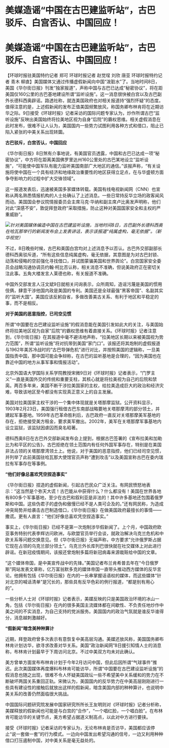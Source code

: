# 美媒造谣“中国在古巴建监听站”，古巴驳斥、白宫否认、中国回应！

# 美媒造谣“中国在古巴建监听站”，古巴驳斥、白宫否认、中国回应！

【环球时报驻美国特约记者 郑可 环球时报记者 赵觉珵 刘欣 唐亚 环球时报特约记者 青木
柳直】美国媒体又通过传播虚假新闻向中国“泼脏水”了。当地时间8日，美国《华尔街日报》刊发“独家报道”，声称中国与古巴已达成“秘密协议”，将在距美国仅160公里的古巴基地建设所谓“监听设施”。这一消息很快被白宫以及古巴副外长德科西奥辟谣。路透社称，就连美国政府也对相关报道持“强烈怀疑”的态度。值得注意的是，上述假新闻的发布正值美国频繁放风，称国务卿布林肯将在近期访华之际。9日接受《环球时报》记者采访的国际问题专家认为，炒作所谓古巴“监听设施”反映出美国始终将拉美地区视为自身“后院”的霸权思维。相关虚假消息在此时发布，很难不让人认为，美国国内一些势力试图利用各种方式和借口，阻止已陷入紧张的中美关系出现转圜。

**古巴驳斥，白宫否认，中国回应**

《华尔街日报》8日煞有介事地说，有美国官员透露，中国和古巴已达成一项“秘密协议”，中方将在距离美国佛罗里达州160公里处的古巴某地设立“监听设施”，“可能使中国军队有能力监听美国南部广大地区的通信。”该报声称，“有关设施将使中国在一个具有经济和地缘政治重要性的地区获得立足点，在与华盛顿方面争夺影响力的过程中扩大交锋领域”。

这一报道发表后，迅速被美国多家媒体转载。美国有线电视新闻网（CNN）也宣称从两名熟悉情报机构的人士处确认了上述消息。一些日常持反华立场的政客闻风而动。美国国会参议院情报委员会主席马克·华纳和副主席卢比奥发声明称，他们对此“深感不安”，敦促拜登政府“采取措施，防止这种对美国国家安全和主权的严重威胁”。

![](https://inews.gtimg.com/om_bt/OMs6XGVGJMHOCD0dy1pdm7UCpXSRMOA1IcQTPiAPom7VoAA/1000)_针对美国媒体编造中国在古巴建监听设施，当地时间8日，古巴副外长德科西奥在哈瓦那举行的新闻发布会上发表讲话，表示该报道“纯属虚构，毫无依据”。（新华视觉）_

不过，8日晚些时候，古巴和美国白宫均对上述消息予以否认。古巴外交部副部长德科西奥驳斥道，“所有这些信息纯属虚构，毫无依据，其意图是为对古巴封锁、动荡和侵略的空前强化寻找借口，并试图蒙骗美国和世界舆论”。白宫国家安全委员会战略沟通协调员约翰·柯比否认称，相关消息不准确，但说美政府正在密切关注此事。五角大楼发言人莱德也称，有关报道不准确。

中国外交部发言人汪文斌9日就相关问询表示，众所周知，造谣污蔑是美国的惯用伎俩，肆意干涉他国内政是美国的专利。美国还是全球最强“黑客帝国”、名副其实的“监听大国”。美国应该反躬自省，多做改善美古关系、有利于地区和平稳定的事，而不是相反。

**对于美国的恶意指控，已司空见惯**

所谓“中国要在古巴建设监听设施”的假消息能在美国引发如此大的关注，与美国始终将拉美地区视为自家“后院”的霸权思维有着直接关系。《环球时报》记者注意到，《华尔街日报》在其报道中毫不避讳地声称，“拉美地区长期以来被美国视为势力范围”，所谓“监听设施”将对抗带到美国“家门口”。该报还将其炮制的虚假报道与1962年美苏冷战时的“古巴导弹危机”进行对比，并按照美国的逻辑称，一旦美国指责中国，那中国可能会争辩称，在古巴的监听基地是合理的，“因为美国也在靠近中国的地方从事军事和情报活动”。

北京外国语大学国际关系学院教授宋微9日对《环球时报》记者表示，“门罗主义”一直是美国外交的传统和重要支柱，其核心就是将拉美视为自己的后院和禁脔。两百多年来，美国不断干涉拉美国家的主权，给拉美造成巨大的政治和经济灾难，导致该地区至今都没有实现真正意义上的自主发展。

美国对拉美国家主权干涉的一个集中体现就是关塔那摩监狱。公开资料显示，1903年2月23日，美国强行租借古巴东南部战略要地关塔那摩湾的部分领土，并建起军事基地。1959年古巴革命胜利后，古巴政府一直反对关塔那摩美军基地的存在，拒绝接受美方租金，要求美军撤出。2002年，美军在关塔那摩军事基地内设立监狱，该监狱因虐囚而臭名昭著。

德科西奥8日在古巴外交部新闻发布会上提到，根据古巴签署的《宣布拉美和加勒比为和平区的公告》，古巴拒绝在领土范围内有任何外国军事存在，特别是在美国非法占领的关塔那摩湾领土上。他说，对于美国的恶意指控，他们已经司空见惯，并列举了此前美国驻哈瓦那大使馆官员声称“遭到攻击”以及美国宣称古巴在委内瑞拉有军事存在等事例。

**“他们好像总喜欢凭空捏造事实”**

《华尔街日报》捏造的虚假新闻，引起古巴民众广泛关注。有网民愤怒地表示：“这当然是个弥天大谎！古巴能从中获得什么？什么都没有！美国在世界各地有800多个军事基地，至少在古巴和叙利亚是非法的！其中许多基地还包围着俄罗斯和中国。这些伪君子的虚伪和傲慢已经不是人类可企及的。”还有网民称，为造成冲突局势并给袭击古巴制造借口，《华尔街日报》在做美国政府最擅长的事情——撒谎。更有人直言：“他们好像总喜欢凭空捏造事实。”

事实上，《华尔街日报》已经不是第一次炮制涉华假新闻了。上个月，中国政府欧亚事务特别代表李辉访问欧洲，与欧盟官员举行会谈，就政治解决乌克兰危机和中欧关系等问题交换意见。但《华尔街日报》无端声称，中方要求“允许俄罗斯占据它现在占领的乌克兰部分领土”。乌克兰外长库列巴很快就在社交媒体上对此进行辟谣。在新冠疫情期间，该报还曾炮制多篇将新冠病毒来源栽赃给中国的文章。

“这个媒体帝国，是中美宣传战中的先锋。”美国记者布兰肯希普去年在“今日俄罗斯”网站发表文章称，亿万富翁默多克的媒体帝国一直带头推动西方媒体的反华言论。他拥有包括《华尔街日报》在内的一长串掌握话语权的媒体，而这些媒体“针对北京的喊话清单”是冗长的，那些具有反华色彩的例行报道，“都是别有用心的”。

一些分析人士对《环球时报》记者表示，美媒反映的只是美国政治环境的冰山一角，包括《华尔街日报》在内的很多美国主流媒体都在间歇性、不负责任地炒作中美之间的不实消息，为自己支持的党派服务。美国国内的政治气氛就是谁反华谁得分，消息越刺激越好。

**“假新闻”暗含美种种算计**

近期，拜登政府曾多次表示有意恢复中美高层沟通。美媒还放风称，美国国务卿布林肯计划访华，欲寻求改善对华关系。美国“政治新闻网”8日援引知情人士的消息称，布林肯计划最早于下周访问北京。不过中美双方均未对此确认。

美方曾单方面宣布布林肯计划于今年2月访问中国，但此后因所谓“气球事件”推迟。此次美国媒体再度爆料布林肯可能访华，所谓“中国要在古巴建设监听设施”的假消息也随之出现，很难不令人怀疑美国政坛一些不希望美中关系缓和的势力在不断破坏两国关系重回正轨。宋微认为，美国国内的反华势力在中美高层刚刚进行一些具有建设性的接触后就放出这样的假新闻，暗含美国内部的种种算计，也说明中美关系的改善仍然面临很大挑战。

中国国际问题研究院发展中国家研究所所长王友明则对《环球时报》记者分析称，美媒释放的假新闻也可能是与白宫的“合作”，“一个唱红脸，一个唱白脸”。在布林肯可能访华的关键节点，美方希望占据道义制高点，以此对中方进行要挟。

接受《环球时报》记者采访的专家认为，无论布林肯是否访华，美国都应该停止“说一套做一套”的行为模式。一边向中国发出希望沟通的信号，一边又利用种种借口打压遏制中国，对中美关系是毫无益处的。

